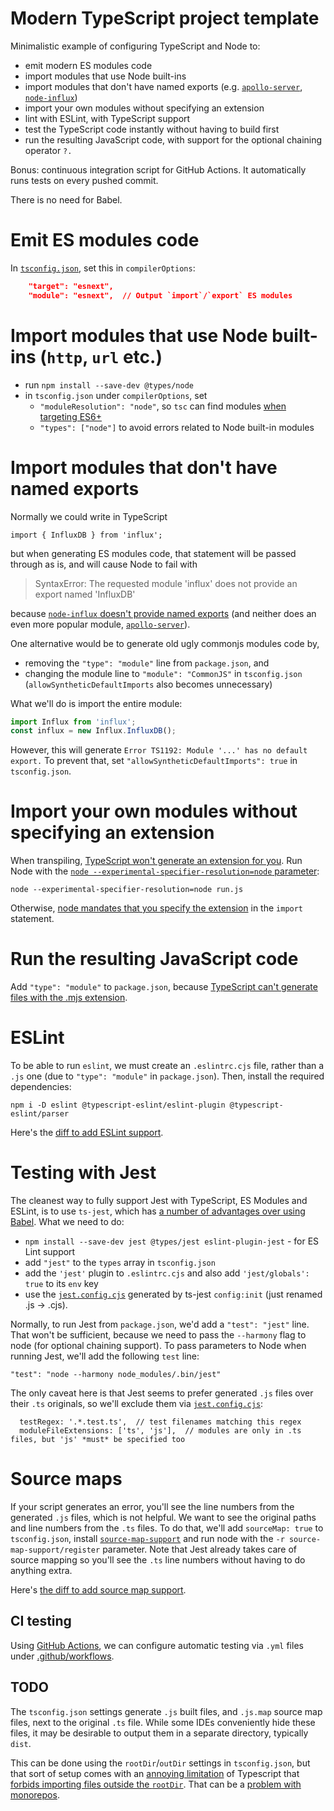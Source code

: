 # Modern TypeScript project template

Minimalistic example of configuring TypeScript and Node to:
* emit modern ES modules code
* import modules that use Node built-ins
* import modules that don't have named exports (e.g. [`apollo-server`](https://github.com/apollographql/apollo-server/issues/1356#issuecomment-565277759), [`node-influx`](https://github.com/node-influx/node-influx/issues/298))
* import your own modules without specifying an extension
* lint with ESLint, with TypeScript support
* test the TypeScript code instantly without having to build first
* run the resulting JavaScript code, with support for the optional chaining operator `?.`

Bonus: continuous integration script for GitHub Actions. It automatically runs tests on every pushed commit.

There is no need for Babel.

# Emit ES modules code

In [`tsconfig.json`](tsconfig.json), set this in `compilerOptions`:

```json
    "target": "esnext",
    "module": "esnext",  // Output `import`/`export` ES modules
```


# Import modules that use Node built-ins (`http`, `url` etc.)

* run `npm install --save-dev @types/node`
* in `tsconfig.json` under `compilerOptions`, set
  * `"moduleResolution": "node"`, so `tsc` can find modules [when targeting ES6+](https://github.com/Microsoft/TypeScript/issues/8189) 
  * `"types": ["node"]` to avoid errors related to Node built-in modules  


# Import modules that don't have named exports

Normally we could write in TypeScript

    import { InfluxDB } from 'influx';

but when generating ES modules code, that statement will be passed through as is, and will cause Node to fail with

> SyntaxError: The requested module 'influx' does not provide an export named 'InfluxDB'

because [`node-influx` doesn't provide named exports](https://github.com/node-influx/node-influx/issues/298) (and neither does an even more popular module, [`apollo-server`](https://github.com/apollographql/apollo-server/issues/1356#issuecomment-565277759)).

One alternative would be to generate old ugly commonjs modules code by,

* removing the `"type": "module"` line from `package.json`, and
* changing the module line to `"module": "CommonJS"` in `tsconfig.json` (`allowSyntheticDefaultImports` also becomes unnecessary)

What we'll do is import the entire module:

```js
import Influx from 'influx';
const influx = new Influx.InfluxDB();
```

However, this will generate `Error TS1192: Module '...' has no default export.` To prevent that, set `"allowSyntheticDefaultImports": true` in `tsconfig.json`.


# Import your own modules without specifying an extension

When transpiling, [TypeScript won't generate an extension for you](https://github.com/microsoft/TypeScript/issues/16577). Run Node with the [`node --experimental-specifier-resolution=node` parameter](https://nodejs.org/api/cli.html#cli_experimental_specifier_resolution_mode):

    node --experimental-specifier-resolution=node run.js
    
Otherwise, [node mandates that you specify the extension](https://nodejs.org/api/esm.html#esm_mandatory_file_extensions) in the `import` statement.


# Run the resulting JavaScript code

Add `"type": "module"` to `package.json`, because [TypeScript can't generate files with the .mjs extension](https://github.com/microsoft/TypeScript/issues/18442#issuecomment-581738714).


# ESLint

To be able to run `eslint`, we must create an `.eslintrc.cjs` file, rather than a `.js` one (due to `"type": "module"` in `package.json`). Then, install the required dependencies:

    npm i -D eslint @typescript-eslint/eslint-plugin @typescript-eslint/parser

Here's the [diff to add ESLint support](https://github.com/dandv/typescript-modern-project/commit/f816fe6e8d83ce554bd3066ac6638fb4406e917f).
 

# Testing with Jest

The cleanest way to fully support Jest with TypeScript, ES Modules and ESLint, is to use `ts-jest`, which has [a number of advantages over using Babel](https://github.com/kulshekhar/ts-jest#ts-jest). What we need to do:

* `npm install --save-dev jest @types/jest eslint-plugin-jest` - for ES Lint support
* add `"jest"` to the `types` array in `tsconfig.json`
* add the `'jest'` plugin to `.eslintrc.cjs` and also add `'jest/globals': true` to its `env` key
* use the [`jest.config.cjs`](jest.config.cjs) generated by ts-jest `config:init` (just renamed .js -> .cjs).

Normally, to run Jest from `package.json`, we'd add a `"test": "jest"` line. That won't be sufficient, because we need to pass the `--harmony` flag to node (for optional chaining support). 
To pass parameters to Node when running Jest, we'll add the following `test` line:

    "test": "node --harmony node_modules/.bin/jest"

The only caveat here is that Jest seems to prefer generated `.js` files over their `.ts` originals, so we'll exclude them via [`jest.config.cjs`](jest.config.cjs):

```
  testRegex: '.*.test.ts',  // test filenames matching this regex
  moduleFileExtensions: ['ts', 'js'],  // modules are only in .ts files, but 'js' *must* be specified too
``` 


# Source maps

If your script generates an error, you'll see the line numbers from the generated `.js` files, which is not helpful. We want to see the original paths and line numbers from the `.ts` files. To do that, we'll add `sourceMap: true` to `tsconfig.json`, install [`source-map-support`](https://www.npmjs.com/package/source-map-support) and run node with the `-r source-map-support/register` parameter. Note that Jest already takes care of source mapping so you'll see the `.ts` line numbers without having to do anything extra.
 
Here's [the diff to add source map support](https://github.com/dandv/typescript-modern-project/commit/4e31278833f2ce07f474d9c6348bb4509082ee97).


## CI testing

Using [GitHub Actions](https://github.com/features/actions), we can configure automatic testing via `.yml` files under [.github/workflows](.github/workflows).


## TODO

The `tsconfig.json` settings generate `.js` built files, and `.js.map` source map files, next to the original `.ts` file. While some IDEs conveniently hide these files, it may be desirable to output them in a separate directory, typically `dist`.

 This can be done using the `rootDir`/`outDir` settings in `tsconfig.json`, but that sort of setup comes with an [annoying limitation](https://github.com/microsoft/TypeScript/issues/9858) of Typescript that [forbids importing files outside the `rootDir`](https://stackoverflow.com/questions/52121725/maintain-src-folder-structure-when-building-to-dist-folder-with-typescript-3). That can be a [problem with monorepos](https://github.com/microsoft/TypeScript/issues/17611).
